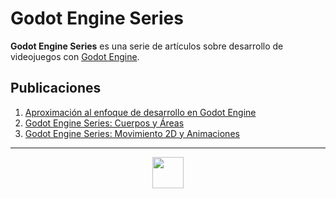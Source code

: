 # Godot Engine Series

**Godot Engine Series** es una serie de artículos sobre desarrollo de videojuegos con [Godot Engine](https://godotengine.org/).

## Publicaciones
1. [Aproximación al enfoque de desarrollo en Godot Engine](https://medium.com/@gastoncaminiti/aproximaci%C3%B3n-al-enfoque-de-desarrollo-en-godot-engine-1e3894eca644)
2. [Godot Engine Series: Cuerpos y Áreas](https://medium.com/@gastoncaminiti/godot-engine-series-cuerpos-y-%C3%A1reas-3d01ed1771a4)
2. [Godot Engine Series: Movimiento 2D y Animaciones](https://medium.com/@gastoncaminiti/godot-engine-series-movimiento-2d-y-animaciones-684364847a91)

<hr>
<p align="center">
  <a href="https://medium.com/@gastoncaminiti"><img width="50" height="50" src="https://miro.medium.com/fit/c/256/256/1*6_fgYnisCa9V21mymySIvA.png"></a>
</p>
